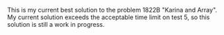 This is my current best solution to the problem 1822B "Karina and Array". My current solution exceeds the acceptable time limit on test 5, so this solution is still a work in progress.
